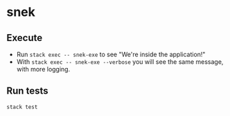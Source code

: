 # snek

## Execute

* Run `stack exec -- snek-exe` to see "We're inside the application!"
* With `stack exec -- snek-exe --verbose` you will see the same message, with more logging.

## Run tests

`stack test`
